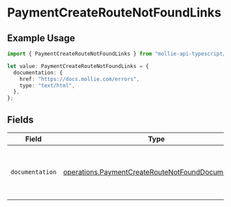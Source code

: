 # PaymentCreateRouteNotFoundLinks

## Example Usage

```typescript
import { PaymentCreateRouteNotFoundLinks } from "mollie-api-typescript/models/operations";

let value: PaymentCreateRouteNotFoundLinks = {
  documentation: {
    href: "https://docs.mollie.com/errors",
    type: "text/html",
  },
};
```

## Fields

| Field                                                                                                                    | Type                                                                                                                     | Required                                                                                                                 | Description                                                                                                              |
| ------------------------------------------------------------------------------------------------------------------------ | ------------------------------------------------------------------------------------------------------------------------ | ------------------------------------------------------------------------------------------------------------------------ | ------------------------------------------------------------------------------------------------------------------------ |
| `documentation`                                                                                                          | [operations.PaymentCreateRouteNotFoundDocumentation](../../models/operations/paymentcreateroutenotfounddocumentation.md) | :heavy_check_mark:                                                                                                       | The URL to the generic Mollie API error handling guide.                                                                  |